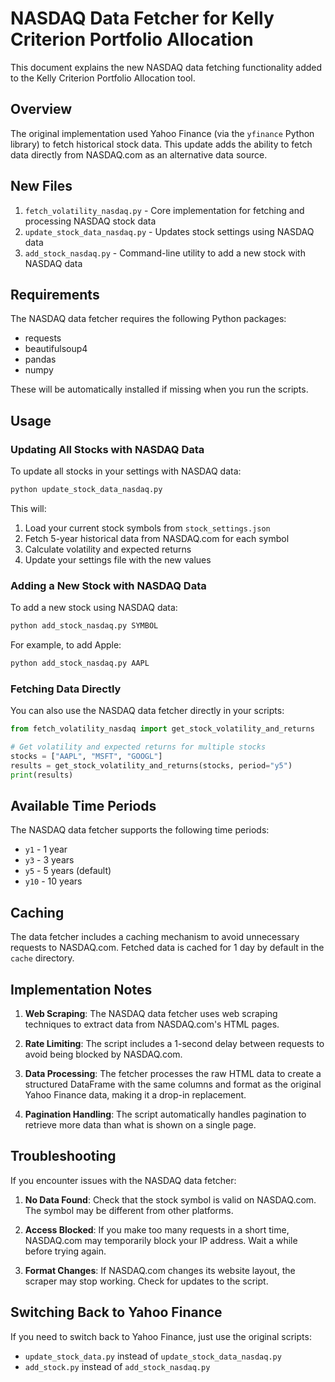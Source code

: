# NASDAQ Data Fetcher for Kelly Criterion Portfolio Allocation

This document explains the new NASDAQ data fetching functionality added to the Kelly Criterion Portfolio Allocation tool.

## Overview

The original implementation used Yahoo Finance (via the `yfinance` Python library) to fetch historical stock data. This update adds the ability to fetch data directly from NASDAQ.com as an alternative data source.

## New Files

1. `fetch_volatility_nasdaq.py` - Core implementation for fetching and processing NASDAQ stock data
2. `update_stock_data_nasdaq.py` - Updates stock settings using NASDAQ data
3. `add_stock_nasdaq.py` - Command-line utility to add a new stock with NASDAQ data

## Requirements

The NASDAQ data fetcher requires the following Python packages:
- requests
- beautifulsoup4
- pandas
- numpy

These will be automatically installed if missing when you run the scripts.

## Usage

### Updating All Stocks with NASDAQ Data

To update all stocks in your settings with NASDAQ data:

```bash
python update_stock_data_nasdaq.py
```

This will:
1. Load your current stock symbols from `stock_settings.json`
2. Fetch 5-year historical data from NASDAQ.com for each symbol
3. Calculate volatility and expected returns
4. Update your settings file with the new values

### Adding a New Stock with NASDAQ Data

To add a new stock using NASDAQ data:

```bash
python add_stock_nasdaq.py SYMBOL
```

For example, to add Apple:

```bash
python add_stock_nasdaq.py AAPL
```

### Fetching Data Directly

You can also use the NASDAQ data fetcher directly in your scripts:

```python
from fetch_volatility_nasdaq import get_stock_volatility_and_returns

# Get volatility and expected returns for multiple stocks
stocks = ["AAPL", "MSFT", "GOOGL"]
results = get_stock_volatility_and_returns(stocks, period="y5")
print(results)
```

## Available Time Periods

The NASDAQ data fetcher supports the following time periods:
- `y1` - 1 year
- `y3` - 3 years
- `y5` - 5 years (default)
- `y10` - 10 years

## Caching

The data fetcher includes a caching mechanism to avoid unnecessary requests to NASDAQ.com. 
Fetched data is cached for 1 day by default in the `cache` directory.

## Implementation Notes

1. **Web Scraping**: The NASDAQ data fetcher uses web scraping techniques to extract data from NASDAQ.com's HTML pages.

2. **Rate Limiting**: The script includes a 1-second delay between requests to avoid being blocked by NASDAQ.com.

3. **Data Processing**: The fetcher processes the raw HTML data to create a structured DataFrame with the same columns and format as the original Yahoo Finance data, making it a drop-in replacement.

4. **Pagination Handling**: The script automatically handles pagination to retrieve more data than what is shown on a single page.

## Troubleshooting

If you encounter issues with the NASDAQ data fetcher:

1. **No Data Found**: Check that the stock symbol is valid on NASDAQ.com. The symbol may be different from other platforms.

2. **Access Blocked**: If you make too many requests in a short time, NASDAQ.com may temporarily block your IP address. Wait a while before trying again.

3. **Format Changes**: If NASDAQ.com changes its website layout, the scraper may stop working. Check for updates to the script.

## Switching Back to Yahoo Finance

If you need to switch back to Yahoo Finance, just use the original scripts:
- `update_stock_data.py` instead of `update_stock_data_nasdaq.py`
- `add_stock.py` instead of `add_stock_nasdaq.py`
